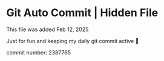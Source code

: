 # Git Auto Commit | Hidden File

This file was added Feb 12, 2025

Just for fun and keeping my daily git commit active 🤪

commit number: 2387765
